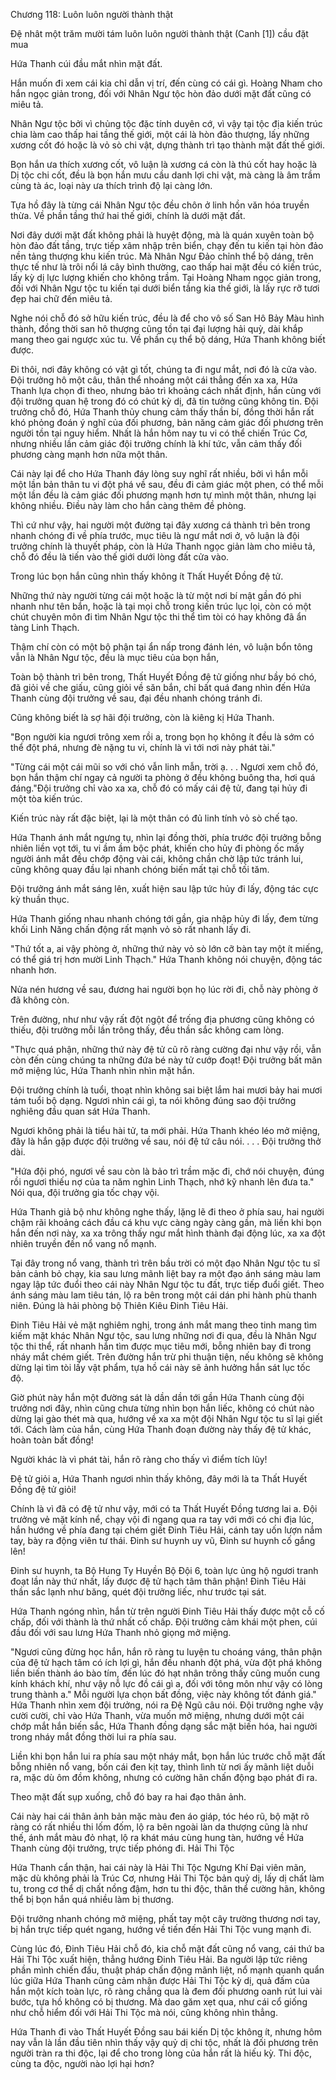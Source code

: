 




Chương 118: Luôn luôn người thành thật


Đệ nhât một trăm mười tám luôn luôn người thành thật (Canh [1]) cầu đặt mua

Hứa Thanh cúi đầu mắt nhìn mặt đất.

Hắn muốn đi xem cái kia chỉ dẫn vị trí, đến cùng có cái gì. Hoàng Nham cho hắn ngọc giản trong, đối với Nhân Ngư tộc hòn đảo dưới mặt đất cũng có miêu tả.

Nhân Ngư tộc bởi vì chủng tộc đặc tính duyên cớ, vì vậy tại tộc địa kiến trúc chia làm cao thấp hai tầng thế giới, một cái là hòn đảo thượng, lấy những xương cốt đó hoặc là vỏ sò chi vật, dựng thành trì tạo thành mặt đất thế giới.

Bọn hắn ưa thích xương cốt, vô luận là xương cá còn là thú cốt hay hoặc là Dị tộc chi cốt, đều là bọn hắn mưu cầu danh lợi chi vật, mà càng là âm trầm cùng tà ác, loại này ưa thích trình độ lại càng lớn.

Tựa hồ đây là từng cái Nhân Ngư tộc đều chôn ở linh hồn văn hóa truyền thừa. Về phần tầng thứ hai thế giới, chính là dưới mặt đất.

Nơi đây dưới mặt đất không phải là huyệt động, mà là quán xuyên toàn bộ hòn đảo đất tầng, trực tiếp xâm nhập trên biển, chạy đến tu kiến tại hòn đảo nền tảng thượng khu kiến trúc. Mà Nhân Ngư Đảo chỉnh thể bộ dáng, trên thực tế như là trôi nổi lá cây bình thường, cao thấp hai mặt đều có kiến trúc, lấy kỳ dị lực lượng khiến cho không trầm. Tại Hoàng Nham ngọc giản trong, đối với Nhân Ngư tộc tu kiến tại dưới biển tầng kia thế giới, là lấy rực rỡ tươi đẹp hai chữ đến miêu tả.

Nghe nói chỗ đó sở hữu kiến trúc, đều là để cho vô số San Hô Bảy Màu hình thành, đồng thời san hô thượng cũng tồn tại đại lượng hải quỳ, dài khắp mang theo gai ngược xúc tu. Về phần cụ thể bộ dáng, Hứa Thanh không biết được.

Đi thôi, nơi đây không có vật gì tốt, chúng ta đi ngư mắt, nơi đó là cửa vào. Đội trưởng hô một câu, thân thể nhoáng một cái thẳng đến xa xa, Hứa Thanh lựa chọn đi theo, nhưng bảo trì khoảng cách nhất định, hắn cùng với đội trưởng quan hệ trong đó có chút kỳ dị, đã tin tưởng cũng không tin. Đội trưởng chỗ đó, Hứa Thanh thủy chung cảm thấy thần bí, đồng thời hắn rất khó phỏng đoán ý nghĩ của đối phương, bản năng cảm giác đối phương trên người tồn tại nguy hiểm. Nhất là hắn hôm nay tu vi có thể chiến Trúc Cơ, nhưng nhiều lần cảm giác đội trưởng chính là khí tức, vẫn cảm thấy đối phương càng mạnh hơn nữa một thân.

Cái này lại để cho Hứa Thanh đáy lòng suy nghĩ rất nhiều, bởi vì hắn mỗi một lần bản thân tu vi đột phá về sau, đều đi cảm giác một phen, có thể mỗi một lần đều là cảm giác đối phương mạnh hơn tự mình một thân, nhưng lại không nhiều. Điều này làm cho hắn càng thêm đề phòng.

Thì cứ như vậy, hai người một đường tại đây xương cá thành trì bên trong nhanh chóng đi về phía trước, mục tiêu là ngư mắt nơi ở, vô luận là đội trưởng chính là thuyết pháp, còn là Hứa Thanh ngọc giản làm cho miêu tả, chỗ đó đều là tiến vào thế giới dưới lòng đất cửa vào.

Trong lúc bọn hắn cũng nhìn thấy không ít Thất Huyết Đồng đệ tử.

Những thứ này người từng cái một hoặc là từ một nơi bí mật gần đó phi nhanh như tên bắn, hoặc là tại mọi chỗ trong kiến trúc lục lọi, còn có một chút chuyên môn đi tìm Nhân Ngư tộc thi thể tìm tòi có hay không đã ẩn tàng Linh Thạch.

Thậm chí còn có một bộ phận tại ẩn nấp trong đánh lén, vô luận bổn tông vẫn là Nhân Ngư tộc, đều là mục tiêu của bọn hắn,

Toàn bộ thành trì bên trong, Thất Huyết Đồng đệ tử giống như bầy bó chó, đã giỏi về che giấu, cũng giỏi về săn bắn, chỉ bất quá đang nhìn đến Hứa Thanh cùng đội trưởng về sau, đại đều nhanh chóng tránh đi.

Cũng không biết là sợ hãi đội trưởng, còn là kiêng kị Hứa Thanh.

"Bọn người kia ngươi trông xem rồi a, trong bọn họ không ít đều là sớm có thể đột phá, nhưng đè nặng tu vi, chính là vì tới nơi này phát tài."

"Từng cái một cái mũi so với chó vẫn linh mẫn, trời ạ. . . Ngươi xem chỗ đó, bọn hắn thậm chí ngay cả người ta phòng ở đều không buông tha, hơi quá đáng."Đội trưởng chỉ vào xa xa, chỗ đó có mấy cái đệ tử, đang tại hủy đi một tòa kiến trúc.

Kiến trúc này rất đặc biệt, lại là một thân có đủ linh tính vỏ sò chế tạo.

Hứa Thanh ánh mắt ngưng tụ, nhìn lại đồng thời, phía trước đội trưởng bỗng nhiên liền vọt tới, tu vi ầm ầm bộc phát, khiến cho hủy đi phòng ốc mấy người ánh mắt đều chớp động vài cái, không chần chờ lập tức tránh lui, cũng không quay đầu lại nhanh chóng biến mất tại chỗ tối tăm.

Đội trưởng ánh mắt sáng lên, xuất hiện sau lập tức hủy đi lấy, động tác cực kỳ thuần thục.

Hứa Thanh giống nhau nhanh chóng tới gần, gia nhập hủy đi lấy, đem từng khối Linh Năng chấn động rất mạnh vỏ sò rất nhanh lấy đi.

"Thứ tốt a, ai vậy phòng ở, những thứ này vỏ sò lớn cỡ bàn tay một ít miếng, có thể giá trị hơn mười Linh Thạch." Hứa Thanh không nói chuyện, động tác nhanh hơn.

Nửa nén hương về sau, đương hai người bọn họ lúc rời đi, chỗ này phòng ở đã không còn.

Trên đường, như như vậy rất đột ngột để trống địa phương cũng không có thiếu, đội trưởng mỗi lần trông thấy, đều thần sắc không cam lòng.

"Thực quá phận, những thứ này đệ tử cũ rõ ràng cường đại như vậy rồi, vẫn còn đến cùng chúng ta những đứa bé này tử cướp đoạt! Đội trưởng bất mãn mở miệng lúc, Hứa Thanh nhìn nhìn mặt hắn.

Đội trưởng chính là tuổi, thoạt nhìn không sai biệt lắm hai mươi bảy hai mươi tám tuổi bộ dạng. Ngươi nhìn cái gì, ta nói không đúng sao đội trưởng nghiêng đầu quan sát Hứa Thanh.

Ngươi không phải là tiểu hài tử, ta mới phải. Hứa Thanh khéo léo mở miệng, đây là hắn gặp được đội trưởng về sau, nói đệ tứ câu nói. . . . Đội trưởng thở dài.

"Hứa đội phó, ngươi về sau còn là bảo trì trầm mặc đi, chớ nói chuyện, đúng rồi ngươi thiếu nợ của ta năm nghìn Linh Thạch, nhớ kỹ nhanh lên đưa ta." Nói qua, đội trưởng gia tốc chạy vội.

Hứa Thanh giả bộ như không nghe thấy, lặng lẽ đi theo ở phía sau, hai người chậm rãi khoảng cách đầu cá khu vực càng ngày càng gần, mà liền khi bọn hắn đến nơi này, xa xa trông thấy ngư mắt hình thành đại động lúc, xa xa đột nhiên truyền đến nổ vang nổ mạnh.

Tại đây trong nổ vang, thành trì trên bầu trời có một đạo Nhân Ngư tộc tu sĩ bản cảnh bỏ chạy, kia sau lưng mãnh liệt bay ra một đạo ánh sáng màu lam ngay lập tức đuổi theo cái này Nhân Ngư tộc tu đất, trực tiếp đuổi giết. Theo ánh sáng màu lam tiêu tán, lộ ra bên trong một cái dán phi hành phù thanh niên. Đúng là hải phòng bộ Thiên Kiêu Đinh Tiêu Hải.

Đinh Tiêu Hải vẻ mặt nghiêm nghị, trong ánh mắt mang theo tinh mang tìm kiếm mặt khác Nhân Ngư tộc, sau lưng những nơi đi qua, đều là Nhân Ngư tộc thi thể, rất nhanh hắn tìm được mục tiêu mới, bỗng nhiên bay đi trong nháy mắt chém giết. Trên đường hắn trừ phi thuận tiện, nếu không sẽ không dừng lại tìm tòi lấy vật phẩm, tựa hồ cái này sẽ ảnh hưởng hắn sát lục tốc độ.

Giờ phút này hắn một đường sát là dần dần tới gần Hứa Thanh cùng đội trưởng nơi đây, nhìn cũng chưa từng nhìn bọn hắn liếc, không có chút nào dừng lại gào thét mà qua, hướng về xa xa một đội Nhân Ngư tộc tu sĩ lại giết tới. Cách làm của hắn, cùng Hứa Thanh đoạn đường này thấy đệ tử khác, hoàn toàn bất đồng!

Người khác là vì phát tài, hắn rõ ràng cho thấy vì điểm tích lũy!

Đệ tử giỏi a, Hứa Thanh ngươi nhìn thấy không, đây mới là ta Thất Huyết Đồng đệ tử giỏi!

Chính là vì đã có đệ tử như vậy, mới có ta Thất Huyết Đồng tương lai a. Đội trưởng vẻ mặt kính nể, chạy vội đi ngang qua ra tay với mới có chi địa lúc, hắn hướng về phía đang tại chém giết Đinh Tiêu Hải, cánh tay uốn lượn nắm tay, bày ra động viên tư thái. Đinh sư huynh uy vũ, Đinh sư huynh cố gắng lên!

Đinh sư huynh, ta Bộ Hung Ty Huyền Bộ Đội 6, toàn lực ủng hộ ngươi tranh đoạt lần này thứ nhất, lấy được đệ tử hạch tâm thân phận! Đinh Tiêu Hải thần sắc lạnh như băng, quét đội trưởng liếc, như trước tại sát.

Hứa Thanh ngóng nhìn, hắn từ trên người Đinh Tiêu Hải thấy được một cỗ cố chấp, đối với thành là thứ nhất cố chấp. Đội trưởng cảm khái một phen, cúi đầu đối với sau lưng Hứa Thanh nhỏ giọng mở miệng.

"Ngươi cũng đừng học hắn, hắn rõ ràng tu luyện tu choáng váng, thân phận của đệ tử hạch tâm có ích lợi gì, hắn đều nhanh đột phá, vừa đột phá không liền biến thành áo bào tím, đến lúc đó hạt nhân trông thấy cũng muốn cung kính khách khí, như vậy nỗ lực đồ cái gì a, đối với tông môn như vậy có lòng trung thành a." Mỗi người lựa chọn bất đồng, việc này không tốt đánh giá." Hứa Thanh nhìn xem đội trưởng, nói ra Đệ Ngũ câu nói. Đội trưởng nghe vậy cười cười, chỉ vào Hứa Thanh, vừa muốn mở miệng, nhưng dưới một cái chớp mắt hắn biến sắc, Hứa Thanh đồng dạng sắc mặt biến hóa, hai người trong nháy mắt đồng thời lui ra phía sau.

Liền khi bọn hắn lui ra phía sau một nháy mắt, bọn hắn lúc trước chỗ mặt đất bỗng nhiên nổ vang, bốn cái đen kịt tay, thình lình từ nơi ấy mãnh liệt duỗi ra, mặc dù ôm đồm không, nhưng có cường hãn chấn động bạo phát đi ra.

Theo mặt đất sụp xuống, chỗ đó bay ra hai đạo thân ảnh.

Cái này hai cái thân ảnh bản mặc màu đen áo giáp, tóc héo rũ, bộ mặt rõ ràng có rất nhiều thi lốm đốm, lộ ra bên ngoài làn da thượng cũng là như thế, ánh mắt màu đỏ nhạt, lộ ra khát máu cùng hung tàn, hướng về Hứa Thanh cùng đội trưởng, trực tiếp phóng đi. Hải Thi Tộc

Hứa Thanh cẩn thận, hai cái này là Hải Thi Tộc Ngưng Khí Đại viên mãn, mặc dù không phải là Trúc Cơ, nhưng Hải Thi Tộc bản quỷ dị, lấy dị chất làm tu, trong cơ thể dị chất nồng đậm, hơn tu thi độc, thân thể cường hãn, không thể bị bọn hắn quá nhiều làm bị thương.

Đội trưởng nhanh chóng mở miệng, phất tay một cây trường thương nơi tay, bị hắn trực tiếp quét ngang, hướng về tiến đến Hải Thi Tộc vung mạnh đi.

Cùng lúc đó, Đinh Tiêu Hải chỗ đó, kia chỗ mặt đất cũng nổ vang, cái thứ ba Hải Thi Tộc xuất hiện, thẳng hướng Đinh Tiêu Hải. Ba người lập tức riêng phần mình chiến đấu, thuật pháp chấn động mãnh liệt, nổ mạnh quanh quẩn lúc giữa Hứa Thanh cũng cảm nhận được Hải Thi Tộc kỳ dị, quả đấm của hắn một kích toàn lực, rõ ràng chẳng qua là đem đối phương oanh rút lui vài bước, tựa hồ không có bị thương. Mà dao găm xẹt qua, như cái cổ giống như chỗ hiểm đối với Hải Thi Tộc mà nói, cũng không nhìn thẳng.

Hứa Thanh đi vào Thất Huyết Đồng sau bái kiến Dị tộc không ít, nhưng hôm nay vẫn là lần đầu tiên nhìn thấy vậy quỷ dị chi tộc, nhất là đối phương trên người tràn ra thi độc, lại để cho trong lòng của hắn rất là hiếu kỳ. Thi độc, cùng ta độc, người nào lợi hại hơn?




